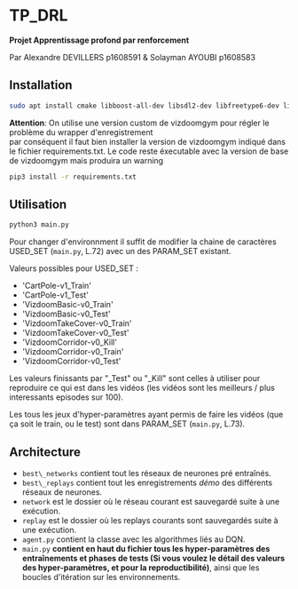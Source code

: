 # TP_DRL
**Projet Apprentissage profond par renforcement**

Par Alexandre DEVILLERS p1608591 & Solayman AYOUBI p1608583

## Installation

```sh
sudo apt install cmake libboost-all-dev libsdl2-dev libfreetype6-dev libgl1-mesa-dev libglu1-mesa-dev libpng-dev libjpeg-dev libbz2-dev libfluidsynth-dev libgme-dev libopenal-dev zlib1g-dev timidity tar nasm wget ffmpeg
```
**Attention**: On utilise une version custom de vizdoomgym pour régler le problème du wrapper d'enregistrement  
par conséquent il faut bien installer la version de vizdoomgym indiqué dans le fichier requirements.txt.
Le code reste éxecutable avec la version de base de vizdoomgym mais produira un warning

```sh
pip3 install -r requirements.txt
```

## Utilisation

```sh
python3 main.py
```

Pour changer d'environnment il suffit de modifier la chaine de caractères
USED_SET (`main.py`, L.72) avec un des PARAM_SET existant.

Valeurs possibles pour USED_SET :
- 'CartPole-v1_Train'
- 'CartPole-v1_Test'
- 'VizdoomBasic-v0_Train'
- 'VizdoomBasic-v0_Test'
- 'VizdoomTakeCover-v0_Train'
- 'VizdoomTakeCover-v0_Test'
- 'VizdoomCorridor-v0_Kill'
- 'VizdoomCorridor-v0_Train'
- 'VizdoomCorridor-v0_Test'

Les valeurs finissants par "\_Test" ou "\_Kill" sont celles à utiliser pour reproduire ce qui est dans les vidéos (les vidéos sont les meilleurs / plus interessants episodes sur 100).

Les tous les jeux d'hyper-paramètres ayant permis de faire les vidéos (que ça soit le train, ou le test) sont dans PARAM_SET (`main.py`, L.73).


## Architecture

- `best\_networks` contient tout les réseaux de neurones pré entraînés.
- `best\_replays` contient tout les enregistrements _démo_ des différents réseaux de neurones.
- `network` est le dossier où le réseau courant est sauvegardé suite à une exécution.
- `replay` est le dossier où les replays courants sont sauvegardés suite à une exécution.
- `agent.py` contient la classe avec les algorithmes liés au DQN.
- `main.py` **contient en haut du fichier tous les hyper-paramètres des entraînements et phases de tests (Si vous voulez le détail des valeurs des hyper-paramètres, et pour la reproductibilité)**, ainsi que les boucles d'itération sur les environnements.
